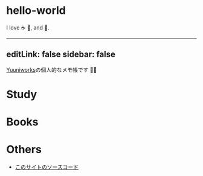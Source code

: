 # hello-world

I love :coffee: :pizza:, and :dancer:.

---
editLink: false
sidebar: false
---

[Yuuniworks](https://www.yuuniworks.com/)の個人的なメモ帳です ✍🏻

# Study

<ContentsList junle="study" />

# Books

<ContentsList junle="books" />

# Others

- [このサイトのソースコード](https://github.com/junkboy0315/markdown-notes)
